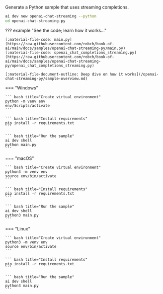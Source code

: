 Generate a Python sample that uses streaming completions.

``` bash
ai dev new openai-chat-streaming --python
cd openai-chat-streaming-py
```

??? example "See the code; learn how it works..."

    [:material-file-code: main.py](https://raw.githubusercontent.com/robch/book-of-ai/main/docs/samples/openai-chat-streaming-py/main.py)  
    [:material-file-code: openai_chat_completions_streaming.py](https://raw.githubusercontent.com/robch/book-of-ai/main/docs/samples/openai-chat-streaming-py/openai_chat_completions_streaming.py)  

    [:material-file-document-outline: Deep dive on how it works](/openai-chat-streaming-py/sample-overview.md)  

=== "Windows"

    ``` bash title="Create virtual environment"
    python -m venv env
    env/Scripts/activate
    ```

    ``` bash title="Install requirements"
    pip install -r requirements.txt
    ```

    ``` bash title="Run the sample"
    ai dev shell
    python main.py
    ```

=== "macOS"

    ``` bash title="Create virtual environment"
    python3 -m venv env
    source env/bin/activate
    ```

    ``` bash title="Install requirements"
    pip install -r requirements.txt
    ```

    ``` bash title="Run the sample"
    ai dev shell
    python3 main.py
    ```

=== "Linux"

    ``` bash title="Create virtual environment"
    python3 -m venv env
    source env/bin/activate
    ```

    ``` bash title="Install requirements"
    pip install -r requirements.txt
    ```

    ``` bash title="Run the sample"
    ai dev shell
    python3 main.py
    ```
